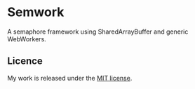 # Semwork

A semaphore framework using SharedArrayBuffer and generic WebWorkers.

## Licence

My work is released under the [MIT license](https://raw.githubusercontent.com/TimvanScherpenzeel/semwork/master/LICENSE).
